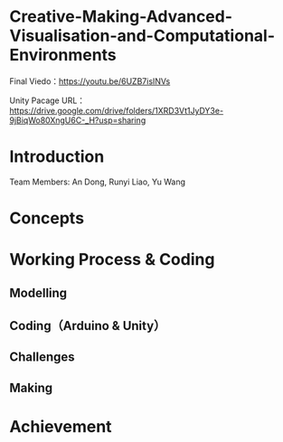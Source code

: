 # Creative-Making-Advanced-Visualisation-and-Computational-Environments

Final Viedo：https://youtu.be/6UZB7isINVs
</div>  
  
Unity Pacage URL：https://drive.google.com/drive/folders/1XRD3Vt1JyDY3e-9jBiqWo80XngU6C-_H?usp=sharing

# Introduction








Team Members: An Dong, Runyi Liao, Yu Wang



# Concepts








# Working Process & Coding



## Modelling



## Coding（Arduino & Unity）



## Challenges


## Making









# Achievement







